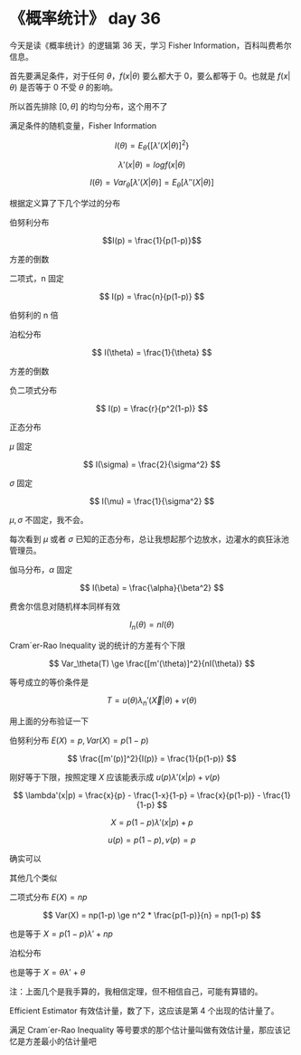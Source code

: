 # 《概率统计》 day 36

今天是读《概率统计》的逻辑第 36 天，学习 Fisher Information，百科叫费希尔信息。

首先要满足条件，对于任何 $\theta$，$f(x|\theta)$ 要么都大于 0，要么都等于 0。也就是 $f(x|\theta)$ 是否等于 0 不受 $\theta$ 的影响。

所以首先排除 $[0, \theta]$ 的均匀分布，这个用不了

满足条件的随机变量，Fisher Information

$$
I(\theta) = E_\theta\{[\lambda'(X|\theta)]^2\}
$$

$$
\lambda'(x|\theta) = log f(x|\theta)
$$

$$
I(\theta) = Var_\theta[\lambda'(X|\theta)] = E_\theta[\lambda''(X|\theta)]
$$

根据定义算了下几个学过的分布

<!-- 这里把计算过程列出来，$\lambda'$ 后面要用 -->

伯努利分布

$$I(p) = \frac{1}{p(1-p)}$$

方差的倒数

二项式，n 固定

$$
I(p) = \frac{n}{p(1-p)}
$$

伯努利的 n 倍

泊松分布

$$
I(\theta) = \frac{1}{\theta}
$$

方差的倒数

负二项式分布

$$
I(p) = \frac{r}{p^2(1-p)}
$$

正态分布

$\mu$ 固定

$$
I(\sigma) = \frac{2}{\sigma^2}
$$

$\sigma$ 固定

$$
I(\mu) = \frac{1}{\sigma^2}
$$

$\mu, \sigma$ 不固定，我不会。

每次看到 $\mu$ 或者 $\sigma$ 已知的正态分布，总让我想起那个边放水，边灌水的疯狂泳池管理员。

伽马分布，$\alpha$ 固定

$$
I(\beta) = \frac{\alpha}{\beta^2}
$$

费舍尔信息对随机样本同样有效

$$
I_n(\theta) = nI(\theta)
$$

Cram´er-Rao Inequality 说的统计的方差有个下限

$$
Var_\theta(T) \ge \frac{[m'(\theta)]^2}{nI(\theta)}
$$

等号成立的等价条件是

$$
T = u(\theta)\lambda_n'(\vec{X}|\theta) + v(\theta)
$$

用上面的分布验证一下

伯努利分布 $E(X)=p, Var(X) = p(1-p)$

$$
\frac{[m'(p)]^2}{I(p)} = \frac{1}{p(1-p)}
$$

刚好等于下限，按照定理 $X$ 应该能表示成 $u(p)\lambda'(x|p) + v(p)$

$$
\lambda'(x|p) = \frac{x}{p} - \frac{1-x}{1-p} = \frac{x}{p(1-p)} - \frac{1}{1-p}
$$

$$
X = p(1-p)\lambda'(x|p) + p
$$

$$
u(p) = p(1-p), v(p) = p
$$

确实可以

其他几个类似

二项式分布 $E(X) = np$

$$
Var(X) = np(1-p) \ge n^2 * \frac{p(1-p)}{n} = np(1-p)
$$

也是等于 $X = p(1-p)\lambda' + np$

泊松分布

也是等于 $X = \theta \lambda' + \theta$

注：上面几个是我手算的，我相信定理，但不相信自己，可能有算错的。

Efficient Estimator 有效估计量，数了下，这应该是第 4 个出现的估计量了。

满足 Cram´er-Rao Inequality 等号要求的那个估计量叫做有效估计量，那应该记忆是方差最小的估计量吧

